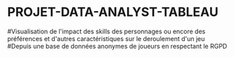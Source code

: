 # PROJET-DATA-ANALYST-TABLEAU
#Visualisation de l'impact des skills des personnages ou encore des préférences et d'autres caractéristiques sur le deroulement d'un jeu
#Depuis une base de données anonymes de joueurs en respectant le RGPD

